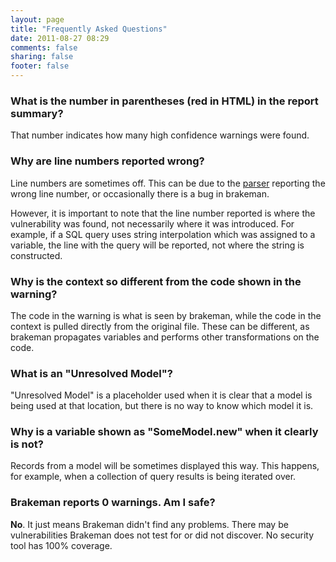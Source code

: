 ```yaml
---
layout: page
title: "Frequently Asked Questions"
date: 2011-08-27 08:29
comments: false
sharing: false
footer: false
---
```


### What is the number in parentheses (red in HTML) in the report summary?

That number indicates how many high confidence warnings were found.

### Why are line numbers reported wrong?

Line numbers are sometimes off. This can be due to the [parser](http://rubyforge.org/tracker/index.php?func=detail&aid=26435&group_id=439&atid=1778) reporting the wrong line number, or occasionally there is a bug in brakeman.

However, it is important to note that the line number reported is where the vulnerability was found, not necessarily where it was introduced. For example, if a SQL query uses string interpolation which was assigned to a variable, the line with the query will be reported, not where the string is constructed.

### Why is the context so different from the code shown in the warning?

The code in the warning is what is seen by brakeman, while the code in the context is pulled directly from the original file. These can be different, as brakeman propagates variables and performs other transformations on the code.

### What is an "Unresolved Model"?

"Unresolved Model" is a placeholder used when it is clear that a model is being used at that location, but there is no way to know which model it is.

### Why is a variable shown as "SomeModel.new" when it clearly is not?

Records from a model will be sometimes displayed this way. This happens, for example, when a collection of query results is being iterated over.

### Brakeman reports 0 warnings. Am I safe?

**No**. It just means Brakeman didn't find any problems. There may be vulnerabilities Brakeman does not test for or did not discover. No security tool has 100% coverage.

